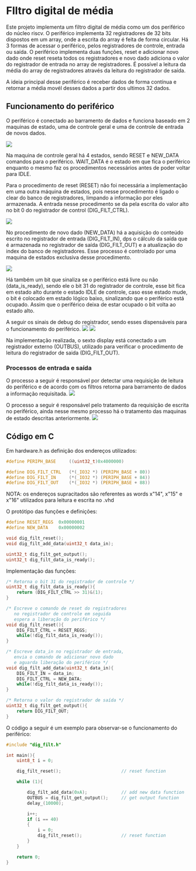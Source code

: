 ﻿# FIltro digital de média

Este projeto implementa um filtro digital de média como um dos periférico do núcleo riscv. O periférico implementa 32 registradores de 32 bits dispostos em um array, onde a escrita do array é feita de forma circular. Há 3 formas de acessar o periférico, pelos registradores de controle, entrada ou saída. O periférico implementa duas funções, reset e adicionar novo dado onde reset reseta todos os registradores e novo dado adiciona o valor do registrador de entrada no array de registradores. É possível a leitura da média do array de registradores através da leitura do registrador de saída.

A ideia principal desse periférico é receber dados de forma contínua e retornar a média movél desses dados a partir dos ultimos 32 dados.

## Funcionamento do periférico

O periférico é conectado ao barramento de dados e funciona baseado em 2 maquinas de estado, uma de controle geral e uma de controle de entrada de novos dados.

![](https://i.imgur.com/MdRtKwi.png)

Na maquina de controle geral há 4 estados, sendo RESET e NEW_DATA comandos para o periférico. WAIT_DATA é o estado em que fica o periférico enquanto o mesmo faz os procedimentos necessários antes de poder voltar para IDLE.

Para o procedimento de reset (RESET) não foi necessária a implementação em uma outra máquina de estados, pois nesse procedimento é ligado o clear do banco de registradores, limpando a informação por eles armazenada. A entrada nesse procedimento se da pela escrita do valor alto no bit 0 do registrador de control (DIG_FILT_CTRL).

![](https://i.imgur.com/4rN0ffA.png)

No procedimento de novo dado (NEW_DATA) há a aquisição do conteúdo escrito no registrador de entrada (DIG_FILT_IN), dps o cálculo da saída que é armazenada no registrador de saída (DIG_FILT_OUT) e a atualização do index do banco de registradores. Esse processo é controlado por uma maquina de estados exclusiva desse procedimento.

![](https://i.imgur.com/W2UFhaA.png)

Há também um bit que sinaliza se o periférico está livre ou não (data_is_ready), sendo ele o bit 31 do registrador de controle, esse bit fica em estado alto durante o estado IDLE de controle, caso esse estado mude, o bit é colocado em estado lógico baixo, sinalizando que o periférico está ocupado. Assim que o periférico deixa de estar ocupado o bit volta ao estado alto.

A seguir os sinais de debug do registrador, sendo esses dispensáveis para o funcionamento do periférico.
![](https://i.imgur.com/eU2JKEm.png) ![](https://i.imgur.com/SRRYexH.png)

Na implementação realizada, o sexto display está conectado a um registrador externo (OUTBUS), utilizado para verificar o procedimento de leitura do registrador de saida (DIG_FILT_OUT).

### Processos de entrada e saída

O processo a seguir é responsável por detectar uma requisição de leitura do periférico e de acordo com os filtros retorna para barramento de dados a informação requisitada.
![](https://i.imgur.com/19b1icZ.png)

O processo a seguir é responsável pelo tratamento da requisição de escrita no periférico, ainda nesse mesmo processo há o tratamento das maquinas de estado descritas anteriormente.
![](https://i.imgur.com/6C2DeAf.png)

## Código em C

Em hardware.h as definição dos endereços utilizados:
```c 
#define PERIPH_BASE		((uint32_t)0x4000000) 

#define DIG_FILT_CTRL   (*(_IO32 *) (PERIPH_BASE + 80))
#define DIG_FILT_IN     (*(_IO32 *) (PERIPH_BASE + 84))
#define DIG_FILT_OUT    (*(_IO32 *) (PERIPH_BASE + 88))	
```
NOTA: os endereços supracitados são referentes as words x"14", x"15" e x"16" utilizados para leitura e escrita no .vhd

O protótipo das funções e definições: 
```c 
#define RESET_REGS 	0x00000001
#define NEW_DATA 	0x00000002

void dig_filt_reset();
void dig_filt_add_data(uint32_t data_in);

uint32_t dig_filt_get_output();
uint32_t dig_filt_data_is_ready();
```

Implementação das funções:
```c 
/* Retorna o bit 31 do registrador de controle */
uint32_t dig_filt_data_is_ready(){
	return (DIG_FILT_CTRL >> 31)&(1);
}

/* Escreve o comando de reset do registradores 
   no registrador de controle em seguida 
   espera a liberação do periférico */
void dig_filt_reset(){
	DIG_FILT_CTRL = RESET_REGS;
	while(!dig_filt_data_is_ready());
}

/* Escreve data_in no registrador de entrada, 
   envia o comando de adicionar novo dado
   e aguarda liberação do periférico */
void dig_filt_add_data(uint32_t data_in){
	DIG_FILT_IN = data_in;
	DIG_FILT_CTRL = NEW_DATA;
	while(!dig_filt_data_is_ready());
}

/* Retorna o valor do registrador de saída */
uint32_t dig_filt_get_output(){
	return DIG_FILT_OUT;	
}
```

O código a seguir é um exemplo para observar-se o funcionamento do periférico:

```c
#include "dig_filt.h"

int main(){
	uint8_t i = 0;

	dig_filt_reset();						// reset function

	while (1){

		dig_filt_add_data(0xA);				// add new data function
		OUTBUS = dig_filt_get_output();		// get output function
		delay_(10000);

		i++;
		if (i == 40)
		{
			i = 0;
			dig_filt_reset();				// reset function
		}
	}

	return 0;
}

```

